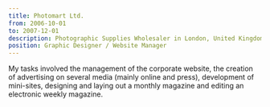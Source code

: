 ```yaml
---
title: Photomart Ltd.
from: 2006-10-01
to: 2007-12-01
description: Photographic Supplies Wholesaler in London, United Kingdom.
position: Graphic Designer / Website Manager
---
```

My tasks involved the management of the corporate website,
the creation of advertising on several media (mainly online and press), development of
mini-sites, designing and laying out a monthly magazine and editing an electronic
weekly magazine.